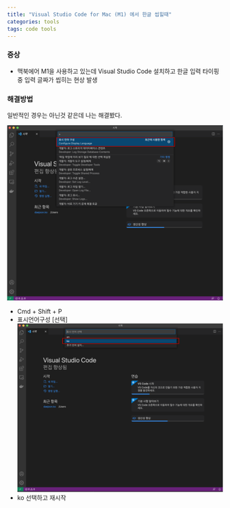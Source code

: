 ```yaml
---
title: "Visual Studio Code for Mac (M1) 에서 한글 씹힐때"
categories: tools
tags: code tools
---
```


### 증상
* 맥북에어 M1을 사용하고 있는데 Visual Studio Code 설치하고 한글 입력 타이핑중 입력 글짜가 씹히는 현상 발생

### 해결방법
일반적인 경우는 아닌것 같은데 나는 해결봤다.

![](/assets/images/2021-09-16/표시언어구성.png)
* Cmd + Shift + P
* 표시언어구성 [선택]
![](/assets/images/2021-09-16/표시언어구성2.png)
* ko 선택하고 재시작
